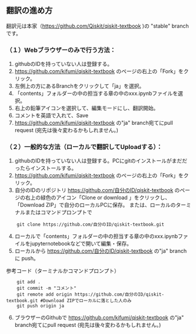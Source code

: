 ## 翻訳の進め方

翻訳元は本家（https://github.com/Qiskit/qiskit-textbook )の "stable" branchです。

### （１）Webブラウザーのみで行う方法：
1. githubのIDを持っていない人は登録する。
2. https://github.com/kifumi/qiskit-textbook のページの右上の「Fork」をクリック。
3. 左側上の方にあるBranchをクリックして「ja」を選択。
4. 「contents」フォルダーの中の担当する章の中のxxx.ipynbファイルを選択。
5. 右上の鉛筆アイコンを選択して、編集モードにし、翻訳開始。
6. コメントを英語で入れて、Save 
7. https://github.com/kifumi/qiskit-textbook の"ja" branch宛てにpull request (宛先は後々変わるかもしれません。)

### （２）一般的な方法（ローカルで翻訳してUploadする）：
1. githubのIDを持っていない人は登録する。PCにgitのインストールがまだだったらインストールする。
2. https://github.com/kifumi/qiskit-textbook のページの右上の「Fork」をクリック。
3. 自分のIDのリポジトリ https://github.com/自分のID/qiskit-textbook のページの右上の緑色のアイコン「Clone or download 」をクリックし、「Download ZIP」で自分のローカルPCに保存。
または、ローカルのターミナルまたはコマンドプロンプトで
```
    git clone https://github.com/自分のID/qiskit-textbook.git
```

4. ローカルで「contents」フォルダーの中の担当する章の中のxxx.ipynbファイルをjupyternotebookなどで開いて編集・保存。
5. ローカルから https://github.com/自分のID/qiskit-textbook  の"ja" branch に push。

参考コード（ターミナルかコマンドプロンプト）
```
    git add . 
    git commit -m "コメント"
    git remote add origin https://github.com/自分のID/qiskit-textbook.git #Download ZIPでローカルに落とした人のみ
    git push origin ja 
```
6. ブラウザーのGithubで https://github.com/kifumi/qiskit-textbook の"ja" branch宛てにpull request  (宛先は後々変わるかもしれません。)
